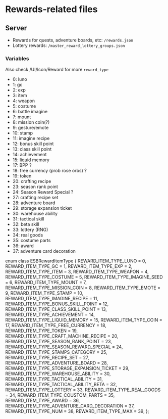 # Rewards-related files

## Server
- Rewards for quests, adventure boards, etc: `/rewards.json`
- Lottery rewards: `/master_reward_lottery_groups.json`

### Variables
Also check /UI/Icon/Reward for more
`reward_type`
- 0: luno
- 1: gc
- 2: exp
- 3: item
- 4: weapon
- 5: costume
- 6: battle imagine
- 7: mount
- 8: mission coin(?)
- 9: gesture/emote
- 10: stamp
- 11: imagine recipe
- 12: bonus skill point
- 13: class skill point
- 14: achievement
- 15: liquid memory
- 17: BPP ?
- 18: free currency (prob rose orbs) ?
- 19: token
- 20: crafting recipe
- 23: season rank point
- 24: Season Reward Special ?
- 27: crafting recipe set
- 28: adventure board
- 29: storage expansion ticket
- 30: warehouse ability
- 31: tactical skill
- 32: beta skill
- 33: lottery (RNG)
- 34: real goods
- 35: costume parts
- 36: award
- 37: adventure card decoration


enum class ESBRewardItemType {
    REWARD_ITEM_TYPE_LUNO = 0,
    REWARD_ITEM_TYPE_GC = 1,
    REWARD_ITEM_TYPE_EXP = 2,
    REWARD_ITEM_TYPE_ITEM = 3,
    REWARD_ITEM_TYPE_WEAPON = 4,
    REWARD_ITEM_TYPE_COSTUME = 5,
    REWARD_ITEM_TYPE_IMAGINE_SEED = 6,
    REWARD_ITEM_TYPE_MOUNT = 7,
    REWARD_ITEM_TYPE_MISSION_COIN = 8,
    REWARD_ITEM_TYPE_EMOTE = 9,
    REWARD_ITEM_TYPE_STAMP = 10,
    REWARD_ITEM_TYPE_IMAGINE_RECIPE = 11,
    REWARD_ITEM_TYPE_BONUS_SKILL_POINT = 12,
    REWARD_ITEM_TYPE_CLASS_SKILL_POINT = 13,
    REWARD_ITEM_TYPE_ACHIEVEMENT = 14,
    REWARD_ITEM_TYPE_LIQUID_MEMORY = 15,
    REWARD_ITEM_TYPE_COIN = 17,
    REWARD_ITEM_TYPE_FREE_CURRENCY = 18,
    REWARD_ITEM_TYPE_TOKEN = 19,
    REWARD_ITEM_TYPE_CRAFT_MACHINE_RECIPE = 20,
    REWARD_ITEM_TYPE_SEASON_RANK_POINT = 23,
    REWARD_ITEM_TYPE_SEASON_REWARD_SPECIAL = 24,
    REWARD_ITEM_TYPE_STAMPS_CATEGORY = 25,
    REWARD_ITEM_TYPE_RECIPE_SET = 27,
    REWARD_ITEM_TYPE_ADVENTURE_BOARD = 28,
    REWARD_ITEM_TYPE_STORAGE_EXPANSION_TICKET = 29,
    REWARD_ITEM_TYPE_WAREHOUSE_ABILITY = 30,
    REWARD_ITEM_TYPE_TACTICAL_ABILITY = 31,
    REWARD_ITEM_TYPE_TACTICAL_ABILITY_BETA = 32,
    REWARD_ITEM_TYPE_LOTTERY = 33,
    REWARD_ITEM_TYPE_REAL_GOODS = 34,
    REWARD_ITEM_TYPE_COUSTOM_PARTS = 35,
    REWARD_ITEM_TYPE_AWARD = 36,
    REWARD_ITEM_TYPE_ADVENTURE_CARD_DECORATION = 37,
    REWARD_ITEM_TYPE_NUM = 38,
    REWARD_ITEM_TYPE_MAX = 39,
};